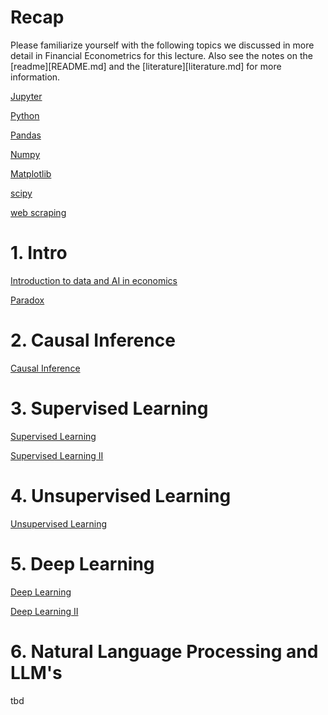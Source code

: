 # Recap

Please familiarize yourself with the following topics we discussed in more detail in Financial Econometrics for this lecture.
Also see the notes on the [readme][README.md] and the [literature][literature.md] for more information.


[Jupyter](lectures/intros/001_intro_to_jupyter.ipynb)

[Python](lectures/intros/002_intro_to_python.ipynb)

[Pandas](lectures/intros/003_intro_to_pandas.ipynb)

[Numpy](lectures/intros/004_intro_to_numpy.ipynb)

[Matplotlib](lectures/intros/005_intro_to_matplotlib.ipynb)

[scipy](lectures/intros/006_intro_to_scipy.ipynb)

[web scraping](lectures/intros/007_intro_to_web_scraping.ipynb)



# 1. Intro
[Introduction to data and AI in economics](https://colab.research.google.com/github/firrm/DAI/blob/main/lectures/01_intro.ipynb)

[Paradox](https://colab.research.google.com/github/firrm/DAI/blob/main/lectures/01a_paradox.ipynb)

# 2. Causal Inference
[Causal Inference](https://colab.research.google.com/github/firrm/DAI/blob/main/lectures/02_causal_inference.ipynb)
# 3. Supervised Learning
[Supervised Learning](https://colab.research.google.com/github/firrm/DAI/blob/main/lectures/03a_supervised_learning.ipynb)

[Supervised Learning II](https://colab.research.google.com/github/firrm/DAI/blob/main/lectures/03b_supervised_learning.ipynb)
# 4. Unsupervised Learning
[Unsupervised Learning](https://colab.research.google.com/github/firrm/DAI/blob/main/lectures/04_unsupervised_learning.ipynb)

# 5. Deep Learning
[Deep Learning](https://colab.research.google.com/github/firrm/DAI/blob/main/lectures/05a_deep_learning.ipynb)

[Deep Learning II](https://colab.research.google.com/github/firrm/DAI/blob/main/lectures/05b_deep_learning.ipynb)

# 6. Natural Language Processing and LLM's
tbd
